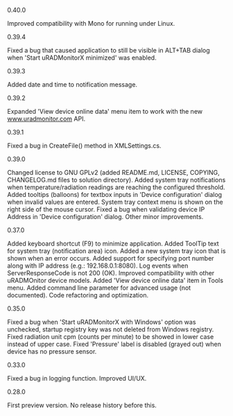 0.40.0

 Improved compatibility with Mono for running under Linux.

0.39.4

 Fixed a bug that caused application to still be visible in ALT+TAB dialog when 'Start uRADMonitorX minimized' was enabled.

0.39.3

 Added date and time to notification message.

0.39.2

 Expanded 'View device online data' menu item to work with the new www.uradmonitor.com API.

0.39.1

 Fixed a bug in CreateFile() method in XMLSettings.cs.

0.39.0

 Changed license to GNU GPLv2 (added README.md, LICENSE, COPYING, CHANGELOG.md files to solution directory).
 Added system tray notifications when temperature/radiation readings are reaching the configured threshold.
 Added tooltips (balloons) for textbox inputs in 'Device configuration' dialog when invalid values are entered.
 System tray context menu is shown on the right side of the mouse cursor.
 Fixed a bug when validating device IP Address in 'Device configuration' dialog.
 Other minor improvements.

0.37.0
 
 Added keyboard shortcut (F9) to minimize application.
 Added ToolTip text for system tray (notification area) icon.
 Added a new system tray icon that is shown when an error occurs.
 Added support for specifying port number along with IP address (e.g.: 192.168.0.1:8080).
 Log events when ServerResponseCode is not 200 (OK).
 Improved compatibility with other uRADMOnitor device models.
 Added 'View device online data' item in Tools menu.
 Added command line parameter for advanced usage (not documented).
 Code refactoring and optimization.

0.35.0

 Fixed a bug when 'Start uRADMonitorX with Windows' option was unchecked, startup registry key was not deleted from Windows registry.
 Fixed radiation unit cpm (counts per minute) to be showed in lower case instead of upper case.
 Fixed 'Pressure' label is disabled (grayed out) when device has no pressure sensor.

0.33.0

 Fixed a bug in logging function.
 Improved UI/UX.

0.28.0

 First preview version. No release history before this.
